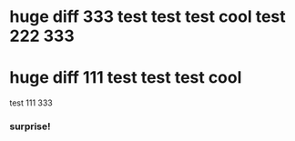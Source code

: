 huge diff 333 test test test cool
test 222 333
=======
huge diff 111 test test test cool
=======
test 111 333
### surprise!
